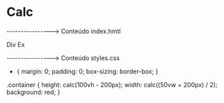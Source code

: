 # Calc

----------------> Conteúdo index.hmtl

<!DOCTYPE html>
<html lang="pt-br">
<head>
    <meta charset="UTF-8">
    <meta name="viewport" content="width=device-width, initial-scale=1.0">
    <link rel="stylesheet" href="styles.css">
    <title>Calc</title>
</head>
<body>
    <div class="container">
        Div Ex
    </div>
</body>
</html>

----------------> Conteúdo styles.css

* {
    margin: 0;
    padding: 0;
    box-sizing: border-box;
}

.container {
    height: calc(100vh - 200px);
    width: calc((50vw + 200px) / 2);
    background: red;
}